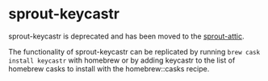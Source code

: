 sprout-keycastr
===================

sprout-keycastr is deprecated and has been moved to the [sprout-attic](https://github.com/pivotal-sprout/sprout-attic).

The functionality of sprout-keycastr can be replicated by running `brew cask install keycastr` with homebrew
or by adding keycastr to the list of homebrew casks to install with the homebrew::casks recipe.
